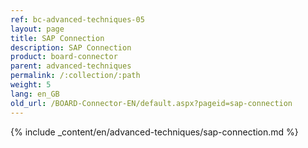 ```yaml
---
ref: bc-advanced-techniques-05
layout: page
title: SAP Connection
description: SAP Connection
product: board-connector
parent: advanced-techniques
permalink: /:collection/:path
weight: 5
lang: en_GB
old_url: /BOARD-Connector-EN/default.aspx?pageid=sap-connection
---	
```

{% include _content/en/advanced-techniques/sap-connection.md %}
